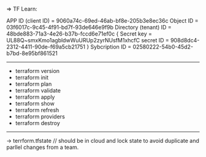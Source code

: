 => TF Learn:

APP ID (client ID) = 9060a74c-69ed-46ab-bf8e-205b3e8ec36c
Object ID = 03f6017c-9c45-4f91-bd7f-93de646e9f9b
Directory (tenant) ID = 48bde883-71a3-4e26-b37b-fccd6e71ef0c
{
Secret key = UL88Q~smxKmo1agbldwWuURUp2zyrNUsfM1xhcfC
secret ID = 908d8dc4-2312-4411-90de-f69a5cb21751
}
Sybcription ID = 02580222-54b0-45d2-b7bd-8e95bf861521

----
  - terraform version
  - terraform init
  - terraform plan
  - terraform validate
  - terraform apply
  - terraform show
  - terraform refresh
  - terraform providers
  - terraform destroy
---

-> terrform.tfstate // should be in cloud and lock state to avoid duplicate and parllel changes from a team.
